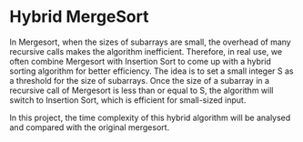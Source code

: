 # Hybrid MergeSort

In Mergesort, when the sizes of subarrays are small, the overhead of many recursive 
calls makes the algorithm inefficient. Therefore, in real use, we often combine 
Mergesort with Insertion Sort to come up with a hybrid sorting algorithm for better 
efficiency. The idea is to set a small integer S as a threshold for the size of subarrays. 
Once the size of a subarray in a recursive call of Mergesort is less than or equal to S, 
the algorithm will switch to Insertion Sort, which is efficient for small-sized input.

In this project, the time complexity of this hybrid algorithm will be analysed and compared 
with the original mergesort.
